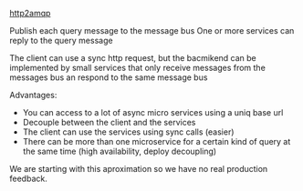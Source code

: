 [http2amqp](https://github.com/aleasoluciones/http2amqp)

Publish each query message to the message bus
One or more services can reply to the query message

The client can use a sync http request, but the bacmikend can be implemented by small services that only receive messages from the messages bus an respond to the same message bus

Advantages:
 * You can access to a lot of async micro services using a uniq base url
 * Decouple between the client and the services
 * The client can use the services using sync calls (easier)
 * There can be more than one microservice for a certain kind of query at the same time (high availability, deploy decoupling)

 We are starting with this aproximation so we have no real production feedback.